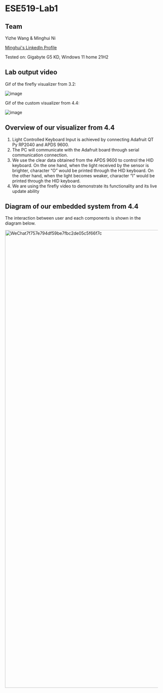 # ESE519-Lab1

## Team 

Yizhe Wang & Minghui Ni

[Minghui's LinkedIn Profile](https://www.linkedin.com/in/minghui-ni/)

Tested on: Gigabyte G5 KD, Windows 11 home 21H2

## Lab output video

Gif of the firefly visualizer from 3.2:

![image](https://github.com/minghuin/ese5190-2022-lab1-firefly/blob/main/lab1video1.gif)



Gif of the custom visualizer from 4.4:

![image](https://github.com/minghuin/ese5190-2022-lab1-firefly/blob/main/4.4video.gif)



## Overview of our visualizer from 4.4

1. Light Controlled Keyboard Input is achieved by connecting Adafruit QT Py RP2040 and APDS 9600. 
2. The PC will communicate with the Adafruit board through serial communication connection.
3. We use the clear data obtained from the APDS 9600 to control the HID keyboard. On the one hand, when the light received by the sensor is brighter, character “O” would be printed through the HID keyboard. On the other hand, when the light becomes weaker, character “I” would be printed through the HID keyboard. 
4. We are using the firefly video to demonstrate its functionality and its live update ability



## Diagram of our embedded system from 4.4

The interaction between user and each components is shown in the diagram below.

<img width="1504" alt="WeChat7f757e794df59be7fbc2de05c5f66f7c" src="https://user-images.githubusercontent.com/114015725/191332983-37bab0b9-2005-4332-ab65-120983f8fb5b.png">

